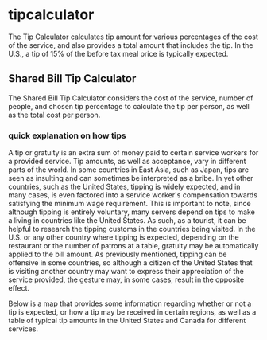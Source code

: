 # tipcalculator
<p> The Tip Calculator calculates tip amount for various percentages of the cost of the service, and also provides a total amount that includes the tip. In the U.S., a tip of 15% of the before tax meal price is typically expected.<p>
<h2>Shared Bill Tip Calculator</h2>
  <p>The Shared Bill Tip Calculator considers the cost of the service, number of people, and chosen tip percentage to calculate the tip per person, as well as the total cost per person.<p>

  <h3>quick explanation on how tips</h3>
  <p> A tip or gratuity is an extra sum of money paid to certain service workers for a provided service. Tip amounts, as well as acceptance, vary in different parts of the world. In some countries in East Asia, such as Japan, tips are seen as insulting and can sometimes be interpreted as a bribe. In yet other countries, such as the United States, tipping is widely expected, and in many cases, is even factored into a service worker's compensation towards satisfying the minimum wage requirement. This is important to note, since although tipping is entirely voluntary, many servers depend on tips to make a living in countries like the United States. As such, as a tourist, it can be helpful to research the tipping customs in the countries being visited. In the U.S. or any other country where tipping is expected, depending on the restaurant or the number of patrons at a table, gratuity may be automatically applied to the bill amount. As previously mentioned, tipping can be offensive in some countries, so although a citizen of the United States that is visiting another country may want to express their appreciation of the service provided, the gesture may, in some cases, result in the opposite effect.

Below is a map that provides some information regarding whether or not a tip is expected, or how a tip may be received in certain regions, as well as a table of typical tip amounts in the United States and Canada for different services.<p>
  
    
